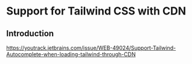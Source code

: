 # Support for Tailwind CSS with CDN

## Introduction

https://youtrack.jetbrains.com/issue/WEB-49024/Support-Tailwind-Autocomplete-when-loading-tailwind-through-CDN

